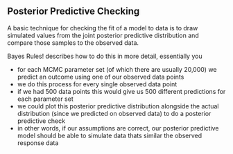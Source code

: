## Posterior Predictive Checking

A basic technique for checking the fit of a model to data is to draw simulated values from the joint posterior predictive distribution and compare those samples to the observed data.

Bayes Rules! describes how to do this in more detail, essentially you
- for each MCMC parameter set (of which there are usually 20,000) we predict an outcome using one of our observed data points
- we do this process for every single observed data point
- if we had 500 data points this would give us 500 different predictions for each parameter set
- we could plot this posterior predictive distribution alongside the actual distribution (since we predicted on observed data) to do a posterior predictive check
- in other words, if our assumptions are correct, our posterior predictive model should be able to simulate data thats similar the observed response data
